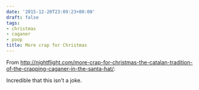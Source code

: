 ```yaml
---
date: '2015-12-20T23:09:23+00:00'
draft: false
tags:
- christmas
- caganer
- poop
title: More crap for Christmas
---
```


From http://nightflight.com/more-crap-for-christmas-the-catalan-tradition-of-the-crapping-caganer-in-the-santa-hat/:

Incredible that this isn't a joke.
